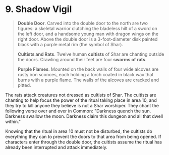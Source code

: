 # 9. Shadow Vigil

>**Double Door**. Carved into the double door to the north are two figures: a skeletal warrior clutching the bladeless hilt of a sword on the left door, and a handsome young man with dragon wings on the right door. Above the double door is a 3-foot-diameter disk painted black with a purple metal rim (the symbol of Shar).
>
>**Cultists and Rats**. Twelve human **cultists** of Shar are chanting outside the doors. Crawling around their feet are four **swarms of rats**.
>
>**Purple Flames**. Mounted on the back walls of four wide alcoves are rusty iron sconces, each holding a torch coated in black wax that burns with a purple flame. The walls of the alcoves are cracked and pitted.
>

The rats attack creatures not dressed as cultists of Shar. The cultists are chanting to help focus the power of the ritual taking place in area 10, and they try to kill anyone they believe is not a Shar worshiper. They chant the following verse over and over in Common: "Darkness quench the sun. Darkness swallow the moon. Darkness claim this dungeon and all that dwell within."

Knowing that the ritual in area 10 must not be disturbed, the cultists do everything they can to prevent the doors to that area from being opened. If characters enter through the double door, the cultists assume the ritual has already been interrupted and attack immediately.